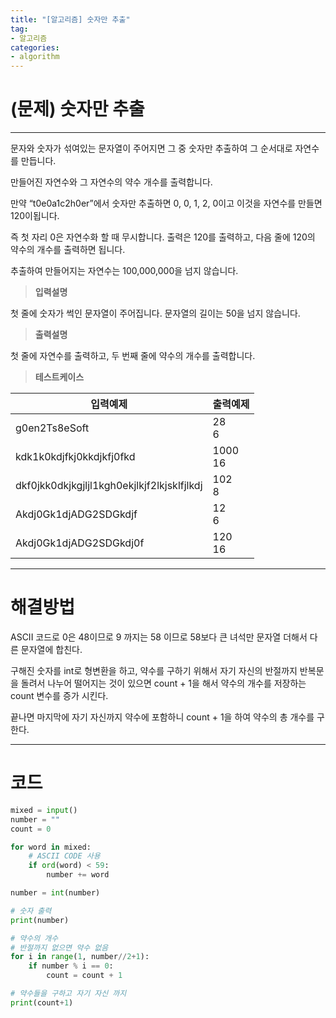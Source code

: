 ```yaml
---
title: "[알고리즘] 숫자만 추출"
tag:
- 알고리즘
categories:
- algorithm
---
```


# (문제) 숫자만 추출
---

문자와 숫자가 섞여있는 문자열이 주어지면 그 중 숫자만 추출하여 그 순서대로 자연수를 만듭니다.

만들어진 자연수와 그 자연수의 약수 개수를 출력합니다.

만약 “t0e0a1c2h0er”에서 숫자만 추출하면 0, 0, 1, 2, 0이고 이것을 자연수를 만들면 120이됩니다.

즉 첫 자리 0은 자연수화 할 때 무시합니다. 출력은 120를 출력하고, 다음 줄에 120의 약수의 개수를 출력하면 됩니다.

추출하여 만들어지는 자연수는 100,000,000을 넘지 않습니다.


> **입력설명**

첫 줄에 숫자가 썩인 문자열이 주어집니다. 문자열의 길이는 50을 넘지 않습니다.


> **출력설명**

첫 줄에 자연수를 출력하고, 두 번째 줄에 약수의 개수를 출력합니다.

> **테스트케이스**
 

| 입력예제 | 출력예제 |
| -------- | -------- | 
| g0en2Ts8eSoft | 28<br>6 | 
| kdk1k0kdjfkj0kkdjkfj0fkd | 1000<br>16 | 
| dkf0jkk0dkjkgjljl1kgh0ekjlkjf2lkjsklfjlkdj | 102<br>8 | 
| Akdj0Gk1djADG2SDGkdjf | 12<br>6 |
| Akdj0Gk1djADG2SDGkdj0f | 120<br>16 |


---
# 해결방법

ASCII 코드로 0은 48이므로 9 까지는 58 이므로 58보다 큰 녀석만 문자열 더해서 다른 문자열에 합친다.

구해진 숫자를 int로 형변환을 하고, 약수를 구하기 위해서 자기 자신의 반절까지 반복문을 돌려서 나누어 떨어지는 것이 있으면 count + 1을 해서 약수의 개수를 저장하는 count 변수를 증가 시킨다.

끝나면 마지막에 자기 자신까지 약수에 포함하니 count + 1을 하여 약수의 총 개수를 구한다.


---

# 코드
```python
mixed = input()
number = ""
count = 0

for word in mixed:
    # ASCII CODE 사용
    if ord(word) < 59:
        number += word

number = int(number)

# 숫자 출력
print(number)

# 약수의 개수
# 반절까지 없으면 약수 없음
for i in range(1, number//2+1):
    if number % i == 0:
        count = count + 1

# 약수들을 구하고 자기 자신 까지
print(count+1)
```
